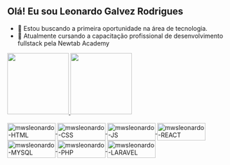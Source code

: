  ## Olá! Eu sou Leonardo Galvez Rodrigues
 
 - 🔭 Estou buscando a primeira oportunidade na área de tecnologia. 
 - 🌱 Atualmente cursando a capacitação profissional de desenvolvimento fullstack pela Newtab Academy
 
 <div>
  <a href="https://www.linkedin.com/in/mwsleonardo/">
  <img height="140em" src="https://github-readme-stats.vercel.app/api?username=mwsleonardo&show_icons=true&theme=dark&include_all_commits=true&count_private=true"/>
  <img height="140em" src="https://github-readme-stats.vercel.app/api/top-langs/?username=mwsleonardo&layout=compact&langs_count=7&theme=dark"/>
</div>
  
  <div style="display: inline_block"><br>
  <img align="center" alt="mwsleonardo-HTML" height="40" width="110" src="https://img.shields.io/badge/HTML5-E34F26?style=for-the-badge&logo=html5&logoColor=white">
  <img align="center" alt="mwsleonardo-CSS" height="40" width="110" src="https://img.shields.io/badge/CSS3-1572B6?style=for-the-badge&logo=css3&logoColor=white">
  <img align="center" alt="mwsleonardo-JS" height="40" width="110" src="https://img.shields.io/badge/JavaScript-323330?style=for-the-badge&logo=javascript&logoColor=F7DF1E">
  <img align="center" alt="mwsleonardo-REACT" height="40" width="110" src="https://img.shields.io/badge/React-20232A?style=for-the-badge&logo=react&logoColor=61DAFB">
  <img align="center" alt="mwsleonardo-MYSQL" height="40" width="110" src="https://img.shields.io/badge/MySQL-00000F?style=for-the-badge&logo=mysql&logoColor=white">
  <img align="center" alt="mwsleonardo-PHP" height="40" width="110" src="https://img.shields.io/badge/PHP-777BB4?style=for-the-badge&logo=php&logoColor=white">
  <img align="center" alt="mwsleonardo-LARAVEL" height="40" width="110" src="https://img.shields.io/badge/Laravel-FF2D20?style=for-the-badge&logo=laravel&logoColor=white">
  </div>
  
##
